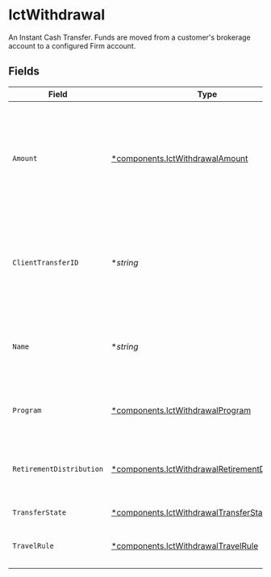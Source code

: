 # IctWithdrawal

An Instant Cash Transfer. Funds are moved from a customer's brokerage account to a configured Firm account.


## Fields

| Field                                                                                                                                                   | Type                                                                                                                                                    | Required                                                                                                                                                | Description                                                                                                                                             | Example                                                                                                                                                 |
| ------------------------------------------------------------------------------------------------------------------------------------------------------- | ------------------------------------------------------------------------------------------------------------------------------------------------------- | ------------------------------------------------------------------------------------------------------------------------------------------------------- | ------------------------------------------------------------------------------------------------------------------------------------------------------- | ------------------------------------------------------------------------------------------------------------------------------------------------------- |
| `Amount`                                                                                                                                                | [*components.IctWithdrawalAmount](../../models/components/ictwithdrawalamount.md)                                                                       | :heavy_minus_sign:                                                                                                                                      | The amount of the transfer being withdrawn from the customer's account in USD. A value should not be provided if the withdrawal is a full disbursement. | {<br/>"value": "100.00"<br/>}                                                                                                                           |
| `ClientTransferID`                                                                                                                                      | **string*                                                                                                                                               | :heavy_minus_sign:                                                                                                                                      | External identifier supplied by the API caller. Each request must have a unique pairing of client_transfer_id and account.                              | 20230817000319                                                                                                                                          |
| `Name`                                                                                                                                                  | **string*                                                                                                                                               | :heavy_minus_sign:                                                                                                                                      | Full name of the ICT withdrawal resource, which contains account id and ICT withdrawal id                                                               | accounts/01H8FB90ZRRFWXB4XC2JPJ1D4Y/ictWithdrawals/20230817000319                                                                                       |
| `Program`                                                                                                                                               | [*components.IctWithdrawalProgram](../../models/components/ictwithdrawalprogram.md)                                                                     | :heavy_minus_sign:                                                                                                                                      | The name of the program that the ICT withdrawal is associated with.                                                                                     | BROKER_PARTNER                                                                                                                                          |
| `RetirementDistribution`                                                                                                                                | [*components.IctWithdrawalRetirementDistribution](../../models/components/ictwithdrawalretirementdistribution.md)                                       | :heavy_minus_sign:                                                                                                                                      | Retirement distribution details for withdrawal from retirement account                                                                                  |                                                                                                                                                         |
| `TransferState`                                                                                                                                         | [*components.IctWithdrawalTransferState](../../models/components/ictwithdrawaltransferstate.md)                                                         | :heavy_minus_sign:                                                                                                                                      | The state of the ICT withdrawal                                                                                                                         | REQUESTED                                                                                                                                               |
| `TravelRule`                                                                                                                                            | [*components.IctWithdrawalTravelRule](../../models/components/ictwithdrawaltravelrule.md)                                                               | :heavy_minus_sign:                                                                                                                                      | The travel rule information for the ICT withdrawal                                                                                                      |                                                                                                                                                         |